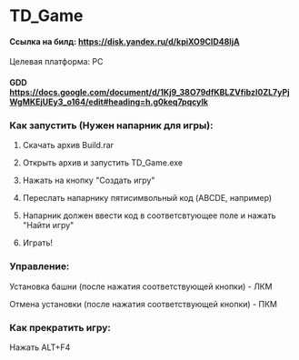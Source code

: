 # TD_Game

#### Ссылка на билд: https://disk.yandex.ru/d/kpiXO9ClD48ljA

Целевая платформа: PC

#### GDD https://docs.google.com/document/d/1Kj9_38O79dfKBLZVfibzI0ZL7yPjWgMKEjUEy3_o164/edit#heading=h.g0keq7pqcylk

### Как запустить (Нужен напарник для игры):

1) Скачать архив Build.rar

2) Открыть архив и запустить TD_Game.exe

3) Нажать на кнопку "Создать игру"

4) Переслать напарнику пятисимвольный код (ABCDE, например)

5) Напарник должен ввести код в соответсвтующее поле и нажать "Найти игру"

6) Играть!

### Управление:

Установка башни (после нажатия соответствующей кнопки) - ЛКМ

Отмена установки (после нажатия соответствующей кнопки) - ПКМ

### Как прекратить игру:

Нажать ALT+F4
